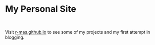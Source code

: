 # My Personal Site

<br />

Visit [r-mas.github.io](https://r-mas.github.io) to see some of my projects and my first attempt in blogging.
